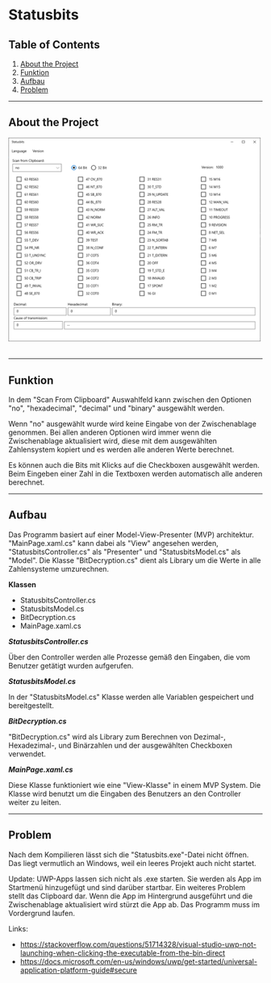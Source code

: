 # __Statusbits__

## Table of Contents
1. [About the Project](#About-the-Project)
2. [Funktion](#Funktion)
3. [Aufbau](#Aufbau)
4. [Problem](#Problem)

---

## __About the Project__

<img src="./Assets/ReadMe_overview.PNG" width="500"/>




<br/>
<br/>

---

## __Funktion__

In dem "Scan From Clipboard" Auswahlfeld kann zwischen den Optionen "no", "hexadecimal", "decimal" und "binary" ausgewählt werden.

Wenn "no" ausgewählt wurde wird keine Eingabe von der Zwischenablage genommen. Bei allen anderen Optionen wird immer wenn die Zwischenablage aktualisiert wird, diese mit dem ausgewählten Zahlensystem kopiert und es werden alle anderen Werte berechnet.

Es können auch die Bits mit Klicks auf die Checkboxen ausgewählt werden. 
Beim Eingeben einer Zahl in die Textboxen werden automatisch alle anderen berechnet.
<br/>

---

## __Aufbau__

Das Programm basiert auf einer Model-View-Presenter (MVP) architektur. "MainPage.xaml.cs" kann dabei als "View" angesehen werden, "StatusbitsController.cs" als "Presenter" und "StatusbitsModel.cs" als "Model".
Die Klasse "BitDecryption.cs" dient als Library um die Werte in alle Zahlensysteme umzurechnen.

__Klassen__
+ StatusbitsController.cs
+ StatusbitsModel.cs
+ BitDecryption.cs
+ MainPage.xaml.cs

*__StatusbitsController.cs__*

Über den Controller werden alle Prozesse gemäß den Eingaben, die vom Benutzer getätigt wurden aufgerufen.

*__StatusbitsModel.cs__*

In der "StatusbitsModel.cs" Klasse werden alle Variablen gespeichert und bereitgestellt.

*__BitDecryption.cs__*

"BitDecryption.cs" wird als Library zum Berechnen von Dezimal-, Hexadezimal-, und Binärzahlen und der ausgewählten Checkboxen verwendet.

*__MainPage.xaml.cs__*

Diese Klasse funktioniert wie eine "View-Klasse" in einem MVP System. Die Klasse wird benutzt um die Eingaben des Benutzers an den Controller weiter zu leiten.

---

## __Problem__

Nach dem Kompilieren lässt sich die "Statusbits.exe"-Datei nicht öffnen. Das liegt vermutlich an Windows, weil ein leeres Projekt auch nicht startet. 


Update: UWP-Apps lassen sich nicht als .exe starten. Sie werden als App im Startmenü hinzugefügt und sind darüber startbar.
Ein weiteres Problem stellt das Clipboard dar. Wenn die App im Hintergrund ausgeführt und die Zwischenablage aktualisiert wird stürzt die App ab. Das Programm muss im Vordergrund laufen.


Links: 
+ <https://stackoverflow.com/questions/51714328/visual-studio-uwp-not-launching-when-clicking-the-executable-from-the-bin-direct>
+ <https://docs.microsoft.com/en-us/windows/uwp/get-started/universal-application-platform-guide#secure> 

